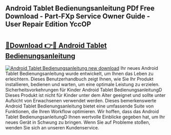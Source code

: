 ## Android Tablet Bedienungsanleitung PDf Free Download - Part-FXp Service Owner Guide - User Repair Edition YccOP

# <h2><a href="http://df3dqkt.blite.top/?on=Android+Tablet+Bedienungsanleitung">🔗Download 👉🔴 Android Tablet Bedienungsanleitung</a></h2>

[![Android Tablet Bedienungsanleitung new download](https://i.imgur.com/lujVjoI.png)](http://df3dqkt.blite.top/?on=Android+Tablet+Bedienungsanleitung)
Ihr neues Android Tablet Bedienungsanleitung wurde entwickelt, um Ihnen das Leben zu erleichtern. Dieses Benutzerhandbuch zeigt Ihnen, wie Sie Ihr Produkt installieren, bedienen und warten, um eine optimale Leistung zu erzielen. Sicherheitsvorkehrungen für Kinder Android Tablet BedienungsanleitungD Dieses Produkt ist nicht für Kinder unter dem Alter geeignet und sollte unter Aufsicht von Erwachsenen verwendet werden. Dieses bemerkenswerte Android Tablet Bedienungsanleitung bietet eine umfassende Suite von Funktionen, die Ihren Workflow optimieren. Wir hoffen, dass das Android Tablet BedienungsanleitungD Ihnen wertvolle Einblicke gegeben hat, um Ihr neues Gerät in Schwung zu bringen. Wenn Sie auf Probleme stoßen, wenden Sie sich an unseren Kundenservice.
